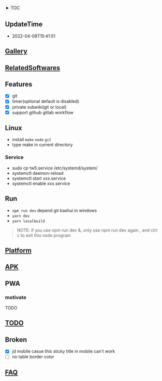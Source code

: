 <div style="text-align: left;background: #f6f8fa; border-radius: 3px; float:none; display: inline-block; padding: 4px;">

<details>
<summary>TOC</summary>

<!-- vim-markdown-toc GitLab -->

* [UpdateTime](#updatetime)
* [Gallery](#gallery)
* [RelatedSoftwares](#relatedsoftwares)
* [Features](#features)
* [Linux](#linux)
  * [Service](#service)
* [Run](#run)
* [Platform](#platform)
* [APK](#apk)
* [PWA](#pwa)
  * [motivate](#motivate)
* [TODO](#todo)
* [Broken](#broken)
* [FAQ](#faq)

<!-- vim-markdown-toc -->
</details>

</div>

## UpdateTime

* 2022-04-08T15:41:51


## [Gallery](docs/Gallery.md)

## [RelatedSoftwares](docs/RelatedSoftwares.md)


## Features

* [x] git
* [x] timer(optional default is disabled)
* [x] private subwiki(git or local)
* [x] support github gitlab workflow

## Linux

* install `make` `node` `git`
* type make in current directory

### Service

* sudo cp tw5.service /etc/systemd/system/
* systemctl daemon-reload
* systemctl start xxx.service
* systemctl enable xxx.service

## Run

* `npm run dev` depend git bashui in windows
* `yarn dev`
* `yarn localbuild`

> NOTE: if you use npm run dev &, only use npm run dev again , and ctrl c to exit this node program

## [Platform](./docs/Platform.md)
## [APK](https://gitlab.com/xxx)

## PWA

### motivate

TODO

## [TODO](docs/TODO.md)

## Broken

- [x] jd mobile casue this sticky title in mobile can't work
- [ ] no table border color

<!-- ## bug-->
<!--* ~~`\$__themes_nico_notebook_ui_Bottombar.tid`-->
<!--\$__themes_nico_notebook_ui_Topbar.tid~~-->

## [FAQ](https://oeyoew.fun/#FAQ)
